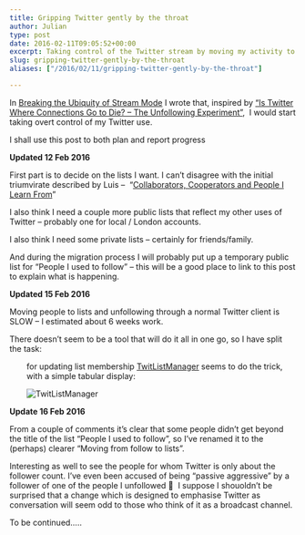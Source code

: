 ```yaml
---
title: Gripping Twitter gently by the throat
author: Julian
type: post
date: 2016-02-11T09:05:52+00:00
excerpt: Taking control of the Twitter stream by moving my activity to lists... (in progress)
slug: gripping-twitter-gently-by-the-throat 
aliases: ["/2016/02/11/gripping-twitter-gently-by-the-throat"]

---
```

In <a href="https://www.synesthesia.co.uk/2016/02/11/breaking-the-ubiquity-of-stream-mode/" target="_blank">Breaking the Ubiquity of Stream&nbsp;Mode</a> I wrote that, inspired by <a href="https://www.elsua.net/2015/09/23/is-twitter-where-connections-go-to-die-the-unfollowing-experiment/" target="_blank">&#8220;Is Twitter Where Connections Go to Die? – The Unfollowing Experiment&#8221;</a>, &nbsp;I would start taking overt control of my Twitter use.

I shall use this post to both plan and report progress

**Updated 12 Feb 2016**

First part is to decide on the lists I want. I can&#8217;t disagree with the initial triumvirate described by Luis &#8211; &nbsp;&#8220;<a href="https://www.elsua.net/2015/09/24/collaborators-cooperators-and-people-i-learn-from/" target="_blank">Collaborators, Cooperators and People I Learn From</a>&#8221;

I also think I need a couple more public lists that reflect my other uses of Twitter &#8211; probably one for local / London accounts.

I also think I need some private lists &#8211; certainly for friends/family.

And during the migration process I will probably put up a temporary public list for &#8220;People I used to follow&#8221; &#8211; this will be a good place to link to this post to explain what is happening.

**Updated 15 Feb 2016**

Moving people to lists and unfollowing through a normal Twitter client is SLOW &#8211; I estimated about 6 weeks work.

There doesn&#8217;t seem to be a tool that will do it all in one go, so I have split the task:

<p style="padding-left: 30px;">
  for updating list membership <a href="https://twitlistmanager.com/">TwitListManager</a>&nbsp;seems to do the trick, with a simple tabular display:
</p>

<p style="padding-left: 30px;">
  <img class="alignnone size-medium wp-image-96779" src="https://www.synesthesia.co.uk/wp/wp-content/uploads/2016/02/twitlistmanager-300x196.png" alt="TwitListManager" srcset="https://www.synesthesia.co.uk/wp-content/uploads/2016/02/twitlistmanager-300x196.png 300w, https://www.synesthesia.co.uk/wp-content/uploads/2016/02/twitlistmanager-768x501.png 768w, https://www.synesthesia.co.uk/wp-content/uploads/2016/02/twitlistmanager.png 938w" sizes="(max-width: 300px) 100vw, 300px" />
</p>

<p style="padding-left: 30px;">
  <p>
    <b>Update 16 Feb 2016</b>
  </p>
  
  <p>
    From a couple of comments it&#8217;s clear that some people didn&#8217;t get beyond the title of the list &#8220;People I used to follow&#8221;, so I&#8217;ve renamed it to the (perhaps) clearer &#8220;Moving from follow to lists&#8221;.
  </p>
  
  <p>
    Interesting as well to see the people for whom Twitter is only about the follower count. I&#8217;ve even been accused of being &#8220;passive aggressive&#8221; by a follower of one of the people I unfollowed 🙂 &nbsp;I suppose I shouoldn&#8217;t be surprised that a change which is designed to emphasise Twitter as conversation will seem odd to those who think of it as a broadcast channel.
  </p>
  
  <p>
    To be continued&#8230;..
  </p>